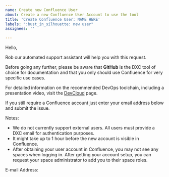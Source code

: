 ```yaml
---
name: Create new Confluence User
about: Create a new Confluence User Account to use the tool
title: 'Create Confluence User: NAME HERE'
labels: ":bust_in_silhouette: new user"
assignees: ''

---
```


Hello,

Rob our automated support assistant will help you with this request.

Before going any further, please be aware that <b>GitHub</b> is the DXC tool of choice for documentation and that you only should use Confluence for very specific use cases.

For detailed information on the recommended DevOps toolchain, including a presentation video, visit the <a href="https://github.dxc.com/pages/bionix/storefront/products/devops/devcloud/">DevCloud</a> page.

If you still require a Confluence account just enter your email address below and submit the issue.

Notes:
* We do not currently support external users. All users must provide a DXC email for authentication purposes.
* It might take up to 1 hour before the new account is visible in Confluence.
* After obtaining your user account in Confluence, you may not see any spaces when logging in. After getting your account setup, you can request your space administrator to add you to their space roles.

E-mail Address:
